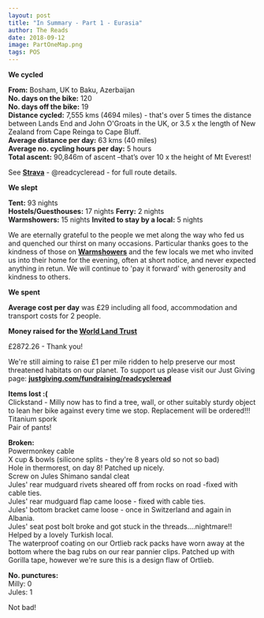 ```yaml
---
layout: post
title: "In Summary - Part 1 - Eurasia"  
author: The Reads
date: 2018-09-12
image: PartOneMap.png
tags: POS    
---
```


**We cycled**  

**From:** Bosham, UK to Baku, Azerbaijan  
**No. days on the bike:** 120  
**No. days off the bike:** 19  
**Distance cycled:** 7,555 kms (4694 miles) - that's over 5 times the distance between Lands End and John O'Groats in the UK, or 3.5 x the length of New Zealand from Cape Reinga to Cape Bluff.  
**Average distance per day:** 63 kms (40 miles)  
**Average no. cycling hours per day:** 5 hours  
**Total ascent:** 90,846m of ascent –that’s over 10 x the height of Mt Everest!  

See [**Strava**](https://www.strava.com/athletes/readcycleread) - @readcycleread - for full route details.

**We slept**  

**Tent:** 93 nights  
**Hostels/Guesthouses:** 17 nights
**Ferry:** 2 nights  
**Warmshowers:** 15 nights
**Invited to stay by a local:**  5 nights

We are eternally grateful to the people we met along the way who fed us and quenched our thirst on many occasions. Particular thanks goes to the kindness of those on [**Warmshowers**](https://www.warmshowers.org) and the few locals we met who invited us into their home for the evening, often at short notice, and never expected anything in retun.  We will continue to 'pay it forward' with generosity and kindness to others.  

**We spent**  

**Average cost per day** was £29 including all food, accommodation and transport costs for 2 people.  

**Money raised for the [**World Land Trust**](http://www.worldlandtrust.org/)**  

£2872.26 - Thank you!

We're still aiming to raise £1 per mile ridden to help preserve our most threatened habitats on our planet. To support us please visit our Just Giving page: [**justgiving.com/fundraising/readcycleread**](https://www.justgiving.com/fundraising/readcycleread)  

**Items lost :(**  
Clickstand - Milly now has to find a tree, wall, or other suitably sturdy object to lean her bike against every time we stop. Replacement will be ordered!!!  
Titanium spork  
Pair of pants!  

**Broken:**  
Powermonkey cable  
X cup & bowls (silicone splits - they're 8 years old so not so bad)  
Hole in thermorest, on day 8! Patched up nicely.  
Screw on Jules Shimano sandal cleat  
Jules' rear mudguard rivets sheared off from rocks on road -fixed with cable ties.  
Jules' rear mudguard flap came loose - fixed with cable ties.  
Jules' bottom bracket came loose - once in Switzerland and again in Albania.  
Jules' seat post bolt broke and got stuck in the threads....nightmare!! Helped by a lovely Turkish local.  
The waterproof coating on our Ortlieb rack packs have worn away at the bottom where the bag rubs on our rear pannier clips. Patched up with Gorilla tape, however we're sure this is a design flaw of Ortlieb.  

**No. punctures:**  
Milly: 0  
Jules: 1  

Not bad!  



